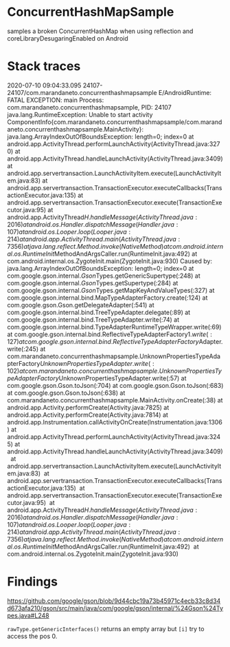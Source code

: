 # ConcurrentHashMapSample
samples a broken ConcurrentHashMap when using reflection and coreLibraryDesugaringEnabled on Android

# Stack traces

2020-07-10 09:04:33.095 24107-24107/com.marandaneto.concurrenthashmapsample E/AndroidRuntime: FATAL EXCEPTION: main
    Process: com.marandaneto.concurrenthashmapsample, PID: 24107
    java.lang.RuntimeException: Unable to start activity ComponentInfo{com.marandaneto.concurrenthashmapsample/com.marandaneto.concurrenthashmapsample.MainActivity}: java.lang.ArrayIndexOutOfBoundsException: length=0; index=0
        at android.app.ActivityThread.performLaunchActivity(ActivityThread.java:3270)
        at android.app.ActivityThread.handleLaunchActivity(ActivityThread.java:3409)
        at android.app.servertransaction.LaunchActivityItem.execute(LaunchActivityItem.java:83)
        at android.app.servertransaction.TransactionExecutor.executeCallbacks(TransactionExecutor.java:135)
        at android.app.servertransaction.TransactionExecutor.execute(TransactionExecutor.java:95)
        at android.app.ActivityThread$H.handleMessage(ActivityThread.java:2016)
        at android.os.Handler.dispatchMessage(Handler.java:107)
        at android.os.Looper.loop(Looper.java:214)
        at android.app.ActivityThread.main(ActivityThread.java:7356)
        at java.lang.reflect.Method.invoke(Native Method)
        at com.android.internal.os.RuntimeInit$MethodAndArgsCaller.run(RuntimeInit.java:492)
        at com.android.internal.os.ZygoteInit.main(ZygoteInit.java:930)
     Caused by: java.lang.ArrayIndexOutOfBoundsException: length=0; index=0
        at com.google.gson.internal.$Gson$Types.getGenericSupertype(:248)
        at com.google.gson.internal.$Gson$Types.getSupertype(:284)
        at com.google.gson.internal.$Gson$Types.getMapKeyAndValueTypes(:327)
        at com.google.gson.internal.bind.MapTypeAdapterFactory.create(:124)
        at com.google.gson.Gson.getDelegateAdapter(:541)
        at com.google.gson.internal.bind.TreeTypeAdapter.delegate(:89)
        at com.google.gson.internal.bind.TreeTypeAdapter.write(:74)
        at com.google.gson.internal.bind.TypeAdapterRuntimeTypeWrapper.write(:69)
        at com.google.gson.internal.bind.ReflectiveTypeAdapterFactory$1.write(:127)
        at com.google.gson.internal.bind.ReflectiveTypeAdapterFactory$Adapter.write(:245)
        at com.marandaneto.concurrenthashmapsample.UnknownPropertiesTypeAdapterFactory$UnknownPropertiesTypeAdapter.write(:102)
        at com.marandaneto.concurrenthashmapsample.UnknownPropertiesTypeAdapterFactory$UnknownPropertiesTypeAdapter.write(:57)
        at com.google.gson.Gson.toJson(:704)
        at com.google.gson.Gson.toJson(:683)
        at com.google.gson.Gson.toJson(:638)
        at com.marandaneto.concurrenthashmapsample.MainActivity.onCreate(:38)
        at android.app.Activity.performCreate(Activity.java:7825)
        at android.app.Activity.performCreate(Activity.java:7814)
        at android.app.Instrumentation.callActivityOnCreate(Instrumentation.java:1306)
        at android.app.ActivityThread.performLaunchActivity(ActivityThread.java:3245)
        at android.app.ActivityThread.handleLaunchActivity(ActivityThread.java:3409) 
        at android.app.servertransaction.LaunchActivityItem.execute(LaunchActivityItem.java:83) 
        at android.app.servertransaction.TransactionExecutor.executeCallbacks(TransactionExecutor.java:135) 
        at android.app.servertransaction.TransactionExecutor.execute(TransactionExecutor.java:95) 
        at android.app.ActivityThread$H.handleMessage(ActivityThread.java:2016) 
        at android.os.Handler.dispatchMessage(Handler.java:107) 
        at android.os.Looper.loop(Looper.java:214) 
        at android.app.ActivityThread.main(ActivityThread.java:7356) 
        at java.lang.reflect.Method.invoke(Native Method) 
        at com.android.internal.os.RuntimeInit$MethodAndArgsCaller.run(RuntimeInit.java:492) 
        at com.android.internal.os.ZygoteInit.main(ZygoteInit.java:930) 
        
# Findings

https://github.com/google/gson/blob/9d44cbc19a73b45971c4ecb33c8d34d673afa210/gson/src/main/java/com/google/gson/internal/%24Gson%24Types.java#L248

`rawType.getGenericInterfaces()` returns an empty array but `[i]` try to access the pos 0.
